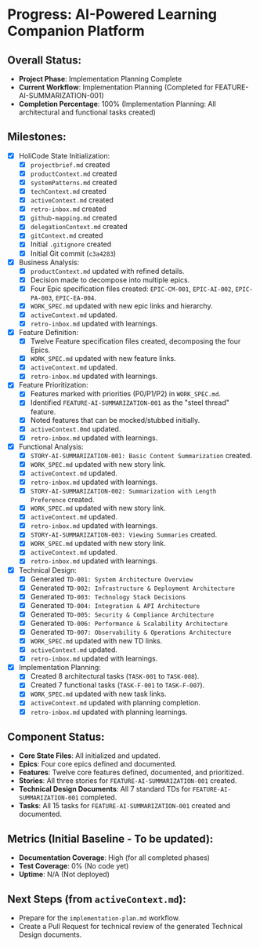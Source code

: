 # Progress: AI-Powered Learning Companion Platform

## Overall Status:
- **Project Phase**: Implementation Planning Complete
- **Current Workflow**: Implementation Planning (Completed for FEATURE-AI-SUMMARIZATION-001)
- **Completion Percentage**: 100% (Implementation Planning: All architectural and functional tasks created)

## Milestones:
- [x] HoliCode State Initialization:
    - [x] `projectbrief.md` created
    - [x] `productContext.md` created
    - [x] `systemPatterns.md` created
    - [x] `techContext.md` created
    - [x] `activeContext.md` created
    - [x] `retro-inbox.md` created
    - [x] `github-mapping.md` created
    - [x] `delegationContext.md` created
    - [x] `gitContext.md` created
    - [x] Initial `.gitignore` created
    - [x] Initial Git commit (`c3a4283`)
- [x] Business Analysis:
    - [x] `productContext.md` updated with refined details.
    - [x] Decision made to decompose into multiple epics.
    - [x] Four Epic specification files created: `EPIC-CM-001`, `EPIC-AI-002`, `EPIC-PA-003`, `EPIC-EA-004`.
    - [x] `WORK_SPEC.md` updated with new epic links and hierarchy.
    - [x] `activeContext.md` updated.
    - [x] `retro-inbox.md` updated with learnings.
- [x] Feature Definition:
    - [x] Twelve Feature specification files created, decomposing the four Epics.
    - [x] `WORK_SPEC.md` updated with new feature links.
    - [x] `activeContext.md` updated.
    - [x] `retro-inbox.md` updated with learnings.
- [x] Feature Prioritization:
    - [x] Features marked with priorities (P0/P1/P2) in `WORK_SPEC.md`.
    - [x] Identified `FEATURE-AI-SUMMARIZATION-001` as the "steel thread" feature.
    - [x] Noted features that can be mocked/stubbed initially.
    - [x] `activeContext.0md` updated.
    - [x] `retro-inbox.md` updated with learnings.
- [x] Functional Analysis:
    - [x] `STORY-AI-SUMMARIZATION-001: Basic Content Summarization` created.
    - [x] `WORK_SPEC.md` updated with new story link.
    - [x] `activeContext.md` updated.
    - [x] `retro-inbox.md` updated with learnings.
    - [x] `STORY-AI-SUMMARIZATION-002: Summarization with Length Preference` created.
    - [x] `WORK_SPEC.md` updated with new story link.
    - [x] `activeContext.md` updated.
    - [x] `retro-inbox.md` updated with learnings.
    - [x] `STORY-AI-SUMMARIZATION-003: Viewing Summaries` created.
    - [x] `WORK_SPEC.md` updated with new story link.
    - [x] `activeContext.md` updated.
    - [x] `retro-inbox.md` updated with learnings.
- [x] Technical Design:
    - [x] Generated `TD-001: System Architecture Overview`
    - [x] Generated `TD-002: Infrastructure & Deployment Architecture`
    - [x] Generated `TD-003: Technology Stack Decisions`
    - [x] Generated `TD-004: Integration & API Architecture`
    - [x] Generated `TD-005: Security & Compliance Architecture`
    - [x] Generated `TD-006: Performance & Scalability Architecture`
    - [x] Generated `TD-007: Observability & Operations Architecture`
    - [x] `WORK_SPEC.md` updated with new TD links.
    - [x] `activeContext.md` updated.
    - [x] `retro-inbox.md` updated with learnings.
- [x] Implementation Planning:
    - [x] Created 8 architectural tasks (`TASK-001` to `TASK-008`).
    - [x] Created 7 functional tasks (`TASK-F-001` to `TASK-F-007`).
    - [x] `WORK_SPEC.md` updated with new task links.
    - [x] `activeContext.md` updated with planning completion.
    - [x] `retro-inbox.md` updated with planning learnings.

## Component Status:
- **Core State Files**: All initialized and updated.
- **Epics**: Four core epics defined and documented.
- **Features**: Twelve core features defined, documented, and prioritized.
- **Stories**: All three stories for `FEATURE-AI-SUMMARIZATION-001` created.
- **Technical Design Documents**: All 7 standard TDs for `FEATURE-AI-SUMMARIZATION-001` completed.
- **Tasks**: All 15 tasks for `FEATURE-AI-SUMMARIZATION-001` created and documented.

## Metrics (Initial Baseline - To be updated):
- **Documentation Coverage**: High (for all completed phases)
- **Test Coverage**: 0% (No code yet)
- **Uptime**: N/A (Not deployed)

## Next Steps (from `activeContext.md`):
- Prepare for the `implementation-plan.md` workflow.
- Create a Pull Request for technical review of the generated Technical Design documents.
